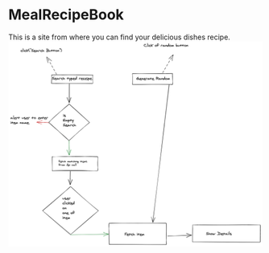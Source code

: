 # MealRecipeBook
This is a site from where you can find your delicious dishes recipe.
![](mealApp.png)
